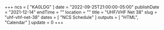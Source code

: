 +++
ncs = [ "KA0LDG" ]
date = "2022-09-25T21:00:00-05:00"
publishDate = "2021-12-14"
endTime = ""
location = ""
title = "UHF/VHF Net 38"
slug = "uhf-vhf-net-38"
dates = [ "NCS Schedule" ]
outputs = [ "HTML", "Calendar" ]
update = 0
+++
